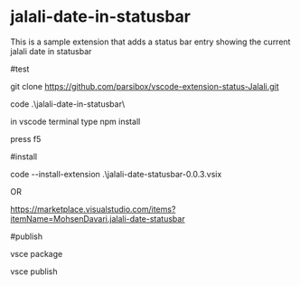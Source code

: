 # jalali-date-in-statusbar

This is a sample extension that adds a status bar entry showing the current jalali date in statusbar

#test

git clone https://github.com/parsibox/vscode-extension-status-Jalali.git

code .\jalali-date-in-statusbar\

in vscode terminal type npm install

press f5



#install

code --install-extension  .\jalali-date-statusbar-0.0.3.vsix

OR


https://marketplace.visualstudio.com/items?itemName=MohsenDavari.jalali-date-statusbar

#publish

vsce package

vsce publish